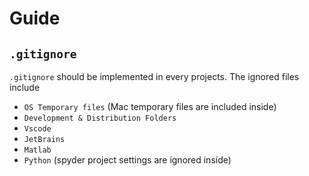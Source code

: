 # Guide

## `.gitignore`
`.gitignore` should be implemented in every projects. The ignored files include
* `OS Temporary files` (Mac temporary files are included inside)
* `Development & Distribution Folders`
* `Vscode`
* `JetBrains`
* `Matlab`
* `Python` (spyder project settings are ignored inside)

